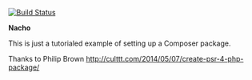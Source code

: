 [![Build Status](https://travis-ci.org/peternicholls/nacho.svg?branch=master)](https://travis-ci.org/peternicholls/nacho)

**Nacho**

This is just a tutorialed example of setting up a Composer package.

Thanks to Philip Brown http://culttt.com/2014/05/07/create-psr-4-php-package/
